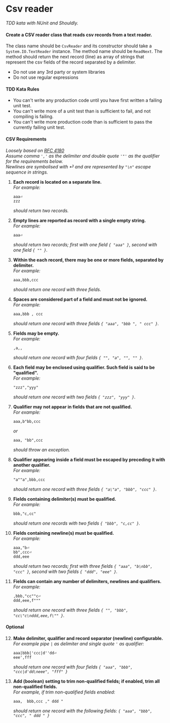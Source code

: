 # Csv reader

_TDD kata with NUnit and Shouldly._

#### Create a CSV reader class that reads csv records from a text reader.

The class name should be `CsvReader` and its constructor should take a `System.IO.TextReader` instance. The method name should be `ReadNext`. The method should return the next record (line) as array of strings that represent the csv fields of the record separated by a delimiter.

* Do not use any 3rd party or system libraries
* Do not use regular expressions

#### TDD Kata Rules

 * You can't write any production code until you have first written a failing unit test.
 * You can't write more of a unit test than is sufficient to fail, and not compiling is failing.
 * You can't write more production code than is sufficient to pass the currently failing unit test.

#### CSV Requirements

_Loosely based on [RFC 4180](https://tools.ietf.org/html/rfc4180)_  
_Assume comma `','` as the delimiter and double quote `'"'` as the qualifier for the requirements below._  
_Newlines are symbolised with ⏎ and are represented by `"\n"` escape sequence in strings._

1.  **Each record is located on a separate line.**  
    _For example:_
    ```
    aaa⏎
    zzz
    ```
    _should return two records._

2.  **Empty lines are reported as record with a single empty string.**  
    _For example:_
    ```
    aaa⏎

    ```
    _should return two records; first with one field `{ "aaa" }`, second with one field `{ "" }`._

3.  **Within the each record, there may be one or more fields, separated by delimiter.**  
    _For example:_
    ```
    aaa,bbb,ccc
    ```
    _should return one record with three fields._

4.  **Spaces are considered part of a field and must not be ignored.**  
    _For example:_
    ```
    aaa,bbb , ccc
    ```
    _should return one record with three fields `{ "aaa", "bbb ", " ccc" }`._

5.  **Fields may be empty.**  
    _For example:_
    ```
    ,a,,
    ```
    _should return one record with four fields `{ "", "a", "", "" }`._

6.  **Each field may be enclosed using qualifier. Such field is said to be "qualified".**  
    _For example:_
    ```
    "zzz","yyy"
    ```
    _should return one record with two fields `{ "zzz", "yyy" }`._

7.  **Qualifier may not appear in fields that are not qualified.**  
    _For example:_
    ```
    aaa,b"bb,ccc
    ```
    _or_
    ```
    aaa, "bb",ccc
    ```
    _should throw an exception._

8.  **Qualifier appearing inside a field must be escaped by preceding it with another qualifier.**  
    _For example:_
    ```
    "a""a",bbb,ccc
    ```
    _should return one record with three fields `{ "a\"a", "bbb", "ccc" }`._

9.  **Fields containing delimiter(s) must be qualified.**  
    _For example:_

    ```
    bbb,"c,cc"
    ```
    _should return one records with two fields `{ "bbb", "c,cc" }`._

10. **Fields containing newline(s) must be qualified.**  
    _For example:_
    ```
    aaa,"b⏎
    bb",ccc⏎
    ddd,eee
    ```
    _should return two records; first with three fields `{ "aaa", "b\nbb", "ccc" }`, second with two fields `{ "ddd", "eee" }`._

11. **Fields can contain any number of delimiters, newlines and qualifiers.**  
    _For example:_
    ```
    ,bbb,"cc""c⏎
    ddd,eee,f"""
    ```
    _should return one record with three fields `{ "", "bbb", "cc\"c\nddd,eee,f\"" }`._

#### Optional

12.  **Make delimiter, qualifier and record separator (newline) configurable.**  
     _For example pipe `|` as delimiter and single quote `'` as qualifier:_
     ```
     aaa|bbb|'ccc|d''dd⏎
     eee',fff
     ```
     _should return one record with four fields `{ "aaa", "bbb", "ccc|d'dd\neee", "fff" }`_

13.  **Add (boolean) setting to trim non-qualified fields; if enabled, trim all non-qualified fields.**  
     _For example, if trim non-qualified fields enabled:_
     ```
     aaa,  bbb,ccc ," ddd "
     ```
     _should return one record with the following fields: `{ "aaa", "bbb", "ccc", " ddd " }`_
